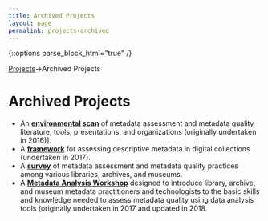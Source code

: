 ```yaml
---
title: Archived Projects
layout: page
permalink: projects-archived
---
```

   {::options parse_block_html="true" /}

<a href="/Sandbox/projects">Projects</a>->Archived Projects

<h1 id="top">Archived Projects</h1>


* An [<b>environmental scan</b>](/Sandbox/environmental-scan) of metadata assessment and metadata quality literature, tools, presentations, and organizations (originally undertaken in 2016)].
* A [<b>framework</b>](/Sandbox/framework) for assessing descriptive metadata in digital collections (undertaken in 2017).
* A [<b>survey</b>](/Sandbox/benchmarks) of metadata assessment and metadata quality practices among various libraries, archives, and museums.
* A [<b>Metadata Analysis Workshop</b>](/Sandbox/metadata-workshop) designed to introduce library, archive, and museum metadata practitioners and technologists to the basic skills and knowledge needed to assess metadata quality using data analysis tools (originally undertaken in 2017 and updated in 2018.
